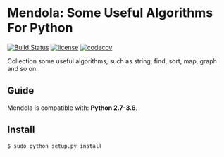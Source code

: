 # Mendola: Some Useful Algorithms For Python

[![Build Status](https://travis-ci.org/vocky/mendola.svg?branch=master)](https://travis-ci.org/vocky/mendola)
[![license](https://img.shields.io/github/license/mashape/apistatus.svg?maxAge=2592000)](https://github.com/vocky/mendola/blob/master/LICENSE)
[![codecov](https://codecov.io/gh/vocky/mendola/branch/master/graph/badge.svg)](https://codecov.io/gh/vocky/mendola)

Collection some useful algorithms, such as string, find, sort, map, graph and so on.

## Guide

Mendola is compatible with: __Python 2.7-3.6__.

## Install
	
    $ sudo python setup.py install
  
